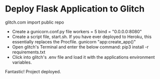 # Deploy Flask Application to Glitch #

glitch.com
import public repo

- Create a gunicorn.conf.py file
        workers = 5
        bind = "0.0.0.0:8080"
- Create a script file, start.sh. If you have ever deployed to Heroku, this essentially replaces the Procfile.
        gunicorn "app:create_app()"
- Open glitch's Terminal and enter the below command:
        pip3 install -r requirements.txt
- Click into glitch's .env file and load it with the applications environment variables.

Fantastic! Project deployed.